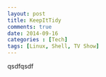 ```yaml
---
layout: post
title: KeepItTidy
comments: true    
date: 2014-09-16
categories : [Tech]
tags: [Linux, Shell, TV Show]
---
```


qsdfqsdf